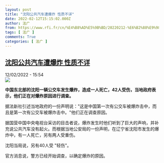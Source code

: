 ```yaml
---
layout: post
title: "沈阳公共汽车遭爆炸 性质不详"
date: 2022-02-12T15:15:02.000Z
author: 法广
from: https://www.rfi.fr/cn/%E4%B8%AD%E5%9B%BD/20220212-%E6%B2%88%E9%98%B3%E5%85%AC%E5%85%B1%E6%B1%BD%E8%BD%A6%E9%81%AD%E7%88%86%E7%82%B8-%E6%80%A7%E8%B4%A8%E4%B8%8D%E8%AF%A6
tags: [ 法广 ]
comments: True
categories: [ 法广 ]
---
```

<!--1644678902000-->
[沈阳公共汽车遭爆炸 性质不详](https://www.rfi.fr/cn/%E4%B8%AD%E5%9B%BD/20220212-%E6%B2%88%E9%98%B3%E5%85%AC%E5%85%B1%E6%B1%BD%E8%BD%A6%E9%81%AD%E7%88%86%E7%82%B8-%E6%80%A7%E8%B4%A8%E4%B8%8D%E8%AF%A6)
------

<div>
<div>12/02/2022 - 15:54</div><img src="https://s.rfi.fr/media/display/a66668ac-8c13-11ec-842f-005056a90321/w:1280/p:16x9/Shy_Stt.JPG"><p><strong>                    中国东北部的沈阳一辆公交车发生爆炸，造成一人死亡，42人受伤，当地政府表示，他们正在对爆炸原因进行调查。                </strong></p><div >                    <p>据法新社引述当地政府的一份声明说："这是中国第一次有公交车被爆炸击中，而且是第一次有公交车被爆炸击中。"他们正在调查原因。</p><p>据国营中国中央电视台采访的目击者说，爆炸发生时他们听到了巨大的声响，并补充说公共汽车没有起火。而根据当地公安局的一份声明，在辽宁省沈阳市发生的爆炸中，有一人死亡，另有两人受重伤。</p><p>沈阳当局说，另有40人受 "轻伤"。</p><p>官方消息说，警方已经开始调查，以确定爆炸的原因。</p>                                            <div data-selfpromo-newsletter>    </div>    <div data-selfpromo-app>    </div>                </div>
</div>
